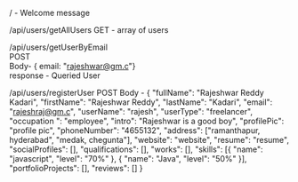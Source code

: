 
/ - Welcome message
                 

/api/users/getAllUsers          GET         -               array of users


/api/users/getUserByEmail       
    POST        
    Body- { email: "rajeshwar@gm.c"}    
    response - Queried User


/api/users/registerUser
    POST
    Body - 
    {
        "fullName": "Rajeshwar Reddy Kadari",
        "firstName": "Rajeshwar Reddy",
        "lastName": "Kadari",
        "email": "rajeshraj@gm.c",
        "userName": "rajesh",
        "userType": "freelancer",
        "occupation ": "employee",
        "intro": "Rajeshwar is a good boy",
        "profilePic": "profile pic",
        "phoneNumber": "4655132",
        "address": ["ramanthapur, hyderabad", "medak, chegunta"],
        "website": "website",
        "resume": "resume",
        "socialProfiles": [],
        "qualifications": [],
        "works": [],
        "skills": [{
            "name": "javascript",
            "level": "70%"
        },
        {
            "name": "Java",
            "level": "50%"
        }],
        "portfolioProjects": [],
        "reviews": []
    }
